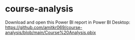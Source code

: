# course-analysis
Download and open this Power BI report in Power BI Desktop: 
https://github.com/amitkr069/course-analysis/blob/main/Course%20Analysis.pbix
